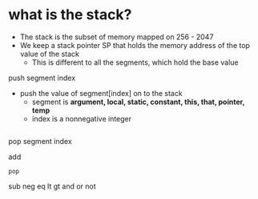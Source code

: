# what is the stack?
- The stack is the subset of memory mapped on 256 - 2047
- We keep a stack pointer SP that holds the memory address of the top value of the stack
    - This is different to all the segments, which hold the base value

push segment index
- push the value of segment[index] on to the stack
    - segment is **argument, local, static, constant, this, that, pointer, temp**
    - index is a nonnegative integer

```asm

```



pop segment index

add
```
pop
```

sub
neg
eq
lt
gt
and
or
not
